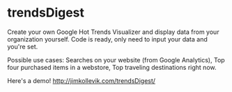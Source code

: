 # trendsDigest
Create your own Google Hot Trends Visualizer and display data from your organization yourself. Code is ready, only need to input your data and you're set.

Possible use cases:
Searches on your website (from Google Analytics),
Top four purchased items in a webstore,
Top traveling destinations right now.

Here's a demo! http://jimkollevik.com/trendsDigest/
